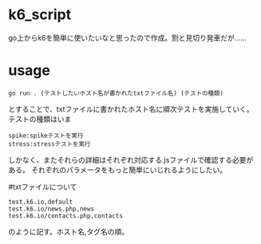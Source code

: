 # k6_script
go上からk6を簡単に使いたいなと思ったので作成。割と見切り発車だが……

# usage
```
go run . (テストしたいホスト名が書かれたtxtファイル名) (テストの種類)
```
とすることで、txtファイルに書かれたホスト名に順次テストを実施していく。
テストの種類はいま
```
spike:spikeテストを実行
stress:stressテストを実行
```
しかなく、またそれらの詳細はそれぞれ対応する.jsファイルで確認する必要がある。
それぞれのパラメータをもっと簡単にいじれるようにしたい。

#txtファイルについて
```
test.k6.io,default
test.k6.io/news.php,news
test.k6.io/contacts.php,contacts
```
のように記す。ホスト名,タグ名の順。
